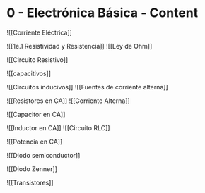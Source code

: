 # 0 - Electrónica Básica - Content


![[Corriente Eléctrica]]

![[1e.1 Resistividad y Resistencia]]
![[Ley de Ohm]]


![[Circuito Resistivo]]

![[capacitivos]]

![[Circuitos inducivos]]
![[Fuentes de corriente alterna]]

![[Resistores en CA]]
![[Corriente Alterna]]

![[Capacitor en CA]]

![[Inductor en CA]]
![[Circuito RLC]]

![[Potencia en CA]]

![[Diodo semiconductor]]

![[Diodo Zenner]]

![[Transistores]]